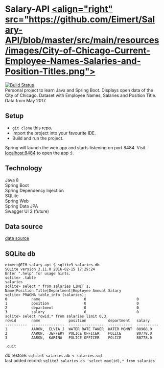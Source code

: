 # Salary-API <a href="https://data.cityofchicago.org/Administration-Finance/Current-Employee-Names-Salaries-and-Position-Title/xzkq-xp2w" _TARGET="blank"><align="right" src="https://github.com/Eimert/Salary-API/blob/master/src/main/resources/images/City-of-Chicago-Current-Employee-Names-Salaries-and-Position-Titles.png"></a>
[![Build Status][1]][2]<br>
Personal project to learn Java and Spring Boot. Displays open data of the City of Chicago. Dataset with Employee Names, Salaries and Position Title. Data from May 2017.<br>

## Setup
- `git clone` this repo. 
- Import the project into your favourite IDE. 
- Build and run the project. 

Spring will launch the web app and starts listening on port 8484. Visit [localhost:8484](http://localhost:8484) to open the app :). 

## Technology
Java 8<br>
Spring Boot<br>
Spring Dependency Injection<br>
SQLite<br>
Spring Web<br>
Spring Data JPA<br>
Swagger UI 2 (future)<br>

## Data source
[data source](https://data.cityofchicago.org/Administration-Finance/Current-Employee-Names-Salaries-and-Position-Title/xzkq-xp2w)<br>

## SQLite db

```
eimert@EIM salary-api $ sqlite3 salaries.db
SQLite version 3.11.0 2016-02-15 17:29:24
Enter ".help" for usage hints.
sqlite> .table
salaries
sqlite> select * from salaries LIMIT 1;
Name|Position Title|Department|Employee Annual Salary
sqlite> PRAGMA table_info (salaries);
0           name                    0                       0
1           position                0                       0
2           department              0                       0
3           salary                  0                       0
sqlite> select rowid,* from salaries limit 0,3;
rowid       name             position          department   salary
----------  ---------------  ----------------  -----------  ----------
1           AARON,  ELVIA J  WATER RATE TAKER  WATER MGMNT  88968.0
2           AARON,  JEFFERY  POLICE OFFICER    POLICE       80778.0
3           AARON,  KARINA   POLICE OFFICER    POLICE       80778.0

.quit
```
db restore: `sqlite3 salaries.db < salaries.sql`<br>
last added record: `sqlite3 salaries.db 'select max(id),* from salaries'`

[1]: https://travis-ci.org/Eimert/Salary-API.svg?branch=master
[2]: http://www.travis-ci.org/Eimert/Salary-API